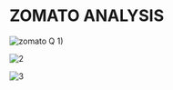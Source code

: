 
# ZOMATO ANALYSIS

![zomato Q 1)](https://github.com/nehal35/SQL-PROJECTSS/assets/108068313/a14434db-a49e-4319-98d2-093569db72c3)

![2](https://github.com/nehal35/SQL-PROJECTSS/assets/108068313/4801ebf7-ece3-4c5d-8379-ca2335f3242c)

![3](https://github.com/nehal35/SQL-PROJECTSS/assets/108068313/a64e2260-2d3d-4b97-b407-38bb3fa8fae6)
